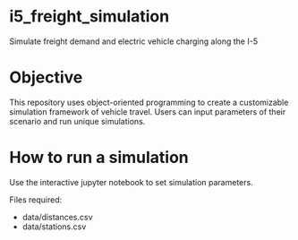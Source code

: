 # i5_freight_simulation
Simulate freight demand and electric vehicle charging along the I-5

# Objective

This repository uses object-oriented programming to create a customizable simulation framework of vehicle travel. Users can input parameters of their scenario and run unique simulations.

# How to run a simulation

Use the interactive jupyter notebook to set simulation parameters.

Files required:
- data/distances.csv
- data/stations.csv

